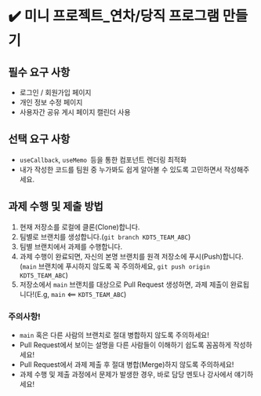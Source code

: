# ✔️ 미니 프로젝트_연차/당직 프로그램 만들기

## 필수 요구 사항

- 로그인 / 회원가입 페이지
- 개인 정보 수정 페이지
- 사용자간 공유 게시 페이지 캘린더 사용

## 선택 요구 사항

- `useCallback`, `useMemo `등을 통한 컴포넌트 렌더링 최적화
- 내가 작성한 코드를 팀원 중 누가봐도 쉽게 알아볼 수 있도록 고민하면서 작성해주세요.

## 과제 수행 및 제출 방법

1. 현재 저장소를 로컬에 클론(Clone)합니다.
2. 팀별로 브랜치를 생성합니다.(`git branch KDT5_TEAM_ABC`)
3. 팀별 브랜치에서 과제를 수행합니다.
4. 과제 수행이 완료되면, 자신의 본명 브랜치를 원격 저장소에 푸시(Push)합니다.(`main` 브랜치에 푸시하지 않도록 꼭 주의하세요, `git push origin KDT5_TEAM_ABC`)
5. 저장소에서 `main` 브랜치를 대상으로 Pull Request 생성하면, 과제 제출이 완료됩니다!(E.g, `main` <== `KDT5_TEAM_ABC`)

### 주의사항!

- `main` 혹은 다른 사람의 브랜치로 절대 병합하지 않도록 주의하세요!
- Pull Request에서 보이는 설명을 다른 사람들이 이해하기 쉽도록 꼼꼼하게 작성하세요!
- Pull Request에서 과제 제출 후 절대 병합(Merge)하지 않도록 주의하세요!
- 과제 수행 및 제출 과정에서 문제가 발생한 경우, 바로 담당 멘토나 강사에서 얘기하세요!
